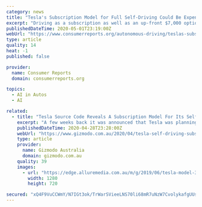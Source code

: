 ```yaml
---
category: news
title: "Tesla's Subscription Model for Full Self-Driving Could Be Expensive for Consumers"
excerpt: "Driving as a subscription as well as an up-front $7,000 option. Consumer Reports says buyers need to weigh the extra cost and whether Tesla will deliver the technology."
publishedDateTime: 2020-05-01T23:19:00Z
webUrl: "https://www.consumerreports.org/autonomous-driving/teslas-subscription-model-for-full-self-driving-could-be-expensive-for-consumers/"
type: article
quality: 14
heat: -1
published: false

provider:
  name: Consumer Reports
  domain: consumerreports.org

topics:
  - AI in Autos
  - AI

related:
  - title: "Tesla Source Code Reveals A Subscription Model For Its Self-Driving Car"
    excerpt: "A few weeks back it was announced that Tesla was planning on increasing the price of its eventual Full Self-Driving Package. A dig through the source code has now revealed that a pay-as-you-go subscription service is also in the works -- and it's a damn good"
    publishedDateTime: 2020-04-28T23:28:00Z
    webUrl: "https://www.gizmodo.com.au/2020/04/tesla-self-driving-subscription-model/"
    type: article
    provider:
      name: Gizmodo Australia
      domain: gizmodo.com.au
    quality: 39
    images:
      - url: "https://edge.alluremedia.com.au/m/g/2019/06/tesla-model-3-sunset.jpg"
        width: 1280
        height: 720

secured: "xQ4F9VuCCWmY/N7IGt3ok/TrWarSVieeLNS70li68mR7uNzW7CvolykafgUUsUtZGeAeWb9JH+v9nHESEJSZX7nOETfIN8tO+YmFkMiiYqm45+LiMP/3UchyypFCl0yH7Cq0udzW1qHZVYfq4/pfOZST/Kg7Xm3gs8LOVgvSfmc8j6NYoUErm+GszNgS0hoNtcC74bv7ABPDqAG0B+Fg+btHXhU6fujjJe+4FIUkBxXCR0sYLzckPDQFp3p7G5i5VsoW7//Cr9or+CE1adwmUv55WY12QAnBbZFLkOvuNGeunAbBtJULweAWWRNFMt5igr7zmOoWXhIr7Kd9h8Nei523PImgTwm5+qeqp403sHlg7GawGN0nl1HKQ5+9RnIzyfG9iONWKNbDrBZzRb8suHaBp15XKad4m5SiBGkwVGyrlvBph2mx/05Hu67uFuQFJnZ5aU/ID4tM2HaB6otSLxkn205hlrZxNnDjXPjxmz8=;uXVy95TuX5AISbebgAdEEQ=="
---
```


